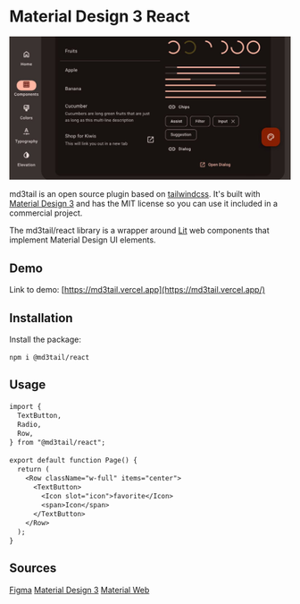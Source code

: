 # Material Design 3 React

<img src="https://raw.githubusercontent.com/al-march/md3tail/main/packages/react/preview.jpg" alt="md3tail react">

md3tail is an open source plugin based on [tailwindcss](https://tailwindcss.com/). It's built with [Material Design 3](https://m3.material.io/) and has the MIT license so you can use it included in a commercial project.

The md3tail/react library is a wrapper around [Lit](https://lit.dev/) web components that implement Material Design UI elements.

## Demo

Link to demo: [https://md3tail.vercel.app](https://md3tail.vercel.app/)

## Installation

Install the package:

`npm i @md3tail/react`

## Usage

```
import {
  TextButton,
  Radio,
  Row,
} from "@md3tail/react";

export default function Page() {
  return (
    <Row className="w-full" items="center">
      <TextButton>
        <Icon slot="icon">favorite</Icon>
        <span>Icon</span>
      </TextButton>
    </Row>
  );
}
```

## Sources

[Figma](https://www.figma.com/community/file/1035203688168086460)
[Material Design 3](https://m3.material.io/)
[Material Web](https://github.com/material-components/material-web/tree/main)
